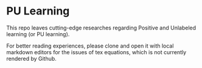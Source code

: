 # PU Learning

This repo leaves cutting-edge researches regarding Positive and Unlabeled learning (or PU learning).

For better reading experiences, please clone and open it with local markdown editors for the issues of tex equations, which is not currently rendered by Github.
